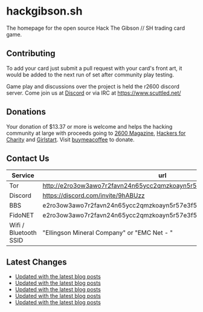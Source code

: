 # hackgibson.sh
The homepage for the open source Hack The Gibson // SH trading card game.


## Contributing

To add your card just submit a pull request with your card's front art, it would be added to the next run of set after community play testing.

Game play and discussions over the project is held the r2600 discord server. Come join us at [Discord](https://discord.com/invite/9hABUzz) or via IRC at https://www.scuttled.net/


## Donations

Your donation of $13.37 or more is welcome and helps the hacking community at large with proceeds going to [2600 Magazine](https://2600.com/), [Hackers for Charity](https://hackersforcharity.org) and [Girlstart](https://girlstart.org).  Visit [buymeacoffee](https://www.buymeacoffee.com/hackgibson.sh) to donate.


## Contact Us

Service | url
-|-
Tor | http://e2ro3ow3awo7r2favn24n65ycc2qmzkoayn5r57e3f56nvjwdcgg32ad.onion
Discord | https://discord.com/invite/9hABUzz
BBS | e2ro3ow3awo7r2favn24n65ycc2qmzkoayn5r57e3f56nvjwdcgg32ad.onion:23
FidoNET | e2ro3ow3awo7r2favn24n65ycc2qmzkoayn5r57e3f56nvjwdcgg32ad.onion:24554
Wifi / Bluetooth SSID | "Ellingson Mineral Company" or "EMC Net - <fidonet address>"

## Latest Changes
<!-- BLOG-POST-LIST:START -->
- [Updated with the latest blog posts](https://github.com/DFW2600/hackgibson.sh/commit/113b9ac2dcce09c37bf4c5b7eaedd376eaf0af2c)
- [Updated with the latest blog posts](https://github.com/DFW2600/hackgibson.sh/commit/4dc16bb954f295cdf62cae69da7013da2279c8cd)
- [Updated with the latest blog posts](https://github.com/DFW2600/hackgibson.sh/commit/18b807c35a63f6c2a2cb56e0cede15f31edd013a)
- [Updated with the latest blog posts](https://github.com/DFW2600/hackgibson.sh/commit/7ba45ac9c2debbe5b54c89547e07a0628e6b16c7)
- [Updated with the latest blog posts](https://github.com/DFW2600/hackgibson.sh/commit/b8976cd76be6706c2b754c4ee32cceece710cb5e)
<!-- BLOG-POST-LIST:END -->
